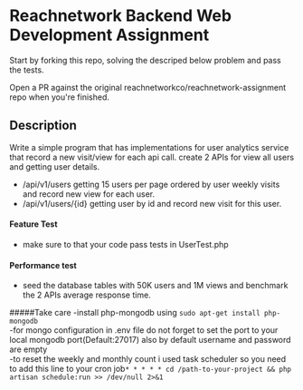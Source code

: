 Reachnetwork Backend Web Development Assignment 
===========================
Start by forking this repo, solving the descriped below problem and pass the tests.

Open a PR against the original reachnetworkco/reachnetwork-assignment repo when you're finished.


## Description
Write a simple program that has implementations for user analytics service that record a new visit/view for each api call.
create 2 APIs for view all users and getting user details.
* /api/v1/users         getting 15 users per page ordered by user weekly visits and record new view for each user.
* /api/v1/users/{id}    getting user by id and record new visit for this user.

#### Feature Test
* make sure to that your code pass tests in UserTest.php

#### Performance test
* seed the database tables with 50K users and 1M views and benchmark the 2 APIs average response time.



#####Take care
-install php-mongodb using `sudo apt-get install php-mongodb`<br>
-for mongo configuration in .env file do not forget to set the port to your local mongodb port(Default:27017) also by default username and password are empty<br>
-to reset the weekly and monthly count i used task scheduler so you need to add this line to your cron job`* * * * * cd /path-to-your-project && php artisan schedule:run >> /dev/null 2>&1`<br>
